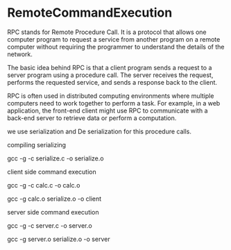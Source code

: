 # RemoteCommandExecution

RPC stands for Remote Procedure Call. It is a protocol that allows one computer program to request a service from another program on a remote computer without requiring the programmer to understand the details of the network.

The basic idea behind RPC is that a client program sends a request to a server program using a procedure call. The server receives the request, performs the requested service, and sends a response back to the client.

RPC is often used in distributed computing environments where multiple computers need to work together to perform a task. For example, in a web application, the front-end client might use RPC to communicate with a back-end server to retrieve data or perform a computation.

we use serialization and De serialization for this procedure calls.

compiling serializing 

gcc -g -c serialize.c -o serialize.o

client side command execution

gcc -g -c calc.c -o calc.o

gcc -g calc.o serialize.o -o client

server side command execution

gcc -g -c server.c -o server.o

gcc -g server.o serialize.o -o server
